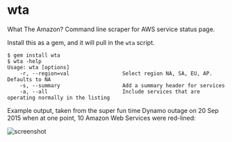 # wta
What The Amazon?  Command line scraper for AWS service status page.

Install this as a gem, and it will pull in the `wta` script.

```
$ gem install wta
$ wta -help
Usage: wta [options]
    -r, --region=val                 Select region NA, SA, EU, AP. Defaults to NA
    -s, --summary                    Add a summary header for services
    -a, --all                        Include services that are operating normally in the listing
```

Example output, taken from the super fun time Dynamo outage on 20 Sep 2015 when at one point, 10 Amazon Web Services were red-lined:


![screenshot](doc/screenshots/failshot.png)
